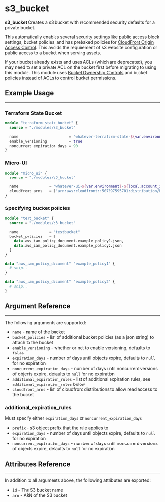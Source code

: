 # s3_bucket

**s3_bucket** Creates a s3 bucket with recommended security defaults for a private bucket.

This automatically enables several security settings like public access block settings, bucket policies, and has prebaked policies for [CloudFront Origin Access Control](https://aws.amazon.com/blogs/networking-and-content-delivery/amazon-cloudfront-introduces-origin-access-control-oac/). This avoids the requirement of s3 website configuration or public access to a bucket when serving assets.

If your bucket already exists and uses ACLs (which are deprecated), you may need to set a private ACL on the bucket first before migrating to using this module. This module uses [Bucket Ownership Controls](https://docs.aws.amazon.com/AmazonS3/latest/userguide/about-object-ownership.html) and bucket policies instead of ACLs to control bucket permissions.

## Example Usage

---

### Terraform State Bucket

```terraform
module "terraform_state_bucket" {
  source = "./modules/s3_bucket"

  name                       = "whatever-terraform-state-${var.environment}-${local.account_id}"
  enable_versioning          = true
  noncurrent_expiration_days = 90
}
```

### Micro-UI

```terraform
module "micro_ui" {
  source = "./modules/s3_bucket"

  name              = "whatever-ui-${var.environment}-${local.account_id}"
  cloudfront_arns   = ["arn:aws:cloudfront::507897595701:distribution/E285AA1RBBB6EJ"]
}
```

### Specifying bucket policies

```terraform
module "test_bucket" {
  source = "./modules/s3_bucket"

  name              = "testbucket"
  bucket_policies   = [
    data.aws_iam_policy_document.example_policy1.json,
    data.aws_iam_policy_document.example_policy2.json
  ]
}

data "aws_iam_policy_document" "example_policy1" {
  # snip...
}

data "aws_iam_policy_document" "example_policy2" {
  # snip...
}
```

## Argument Reference

---

The following arguments are supported:

- `name` - name of the bucket
- `bucket_policies` - list of additional bucket policies (as a json string) to attach to the bucket
- `enable_versioning` - whether or not to enable versioning, defaults to `false`
- `expiration_days` - number of days until objects expire, defaults to `null` for no expiration
- `noncurrent_expiration_days` - number of days until noncurrent versions of objects expire, defaults to `null` for no expiration
- `additional_expiration_rules` - list of additional expiration rules, see `additional_expiration_rules` below
- `cloudfront_arns` - list of cloudfront distributions to allow read access to the bucket

### additional_expiration_rules

Must specify either `expiration_days` or `noncurrent_expiration_days`

- `prefix` - s3 object prefix that the rule applies to
- `expiration_days` - number of days until objects expire, defaults to `null` for no expiration
- `noncurrent_expiration_days` - number of days until noncurrent versions of objects expire, defaults to `null` for no expiration

## Attributes Reference

---

In addition to all arguments above, the following attributes are exported:

- `id` - The S3 bucket name
- `arn` - ARN of the S3 bucket
